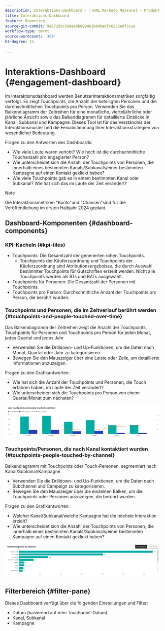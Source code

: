 ```yaml
---
description: Interaktions-Dashboard - [!DNL Marketo Measure] - Produkt
title: Interaktions-Dashboard
feature: Reporting
source-git-commit: 9e672d0c568ee0b889461bb8ba6fc6333edf31ce
workflow-type: tm+mt
source-wordcount: '369'
ht-degree: 1%

---
```


# Interaktions-Dashboard {#engagement-dashboard}

Im Interaktionsdashboard werden Benutzerinteraktionsmetriken sorgfältig verfolgt. Es zeigt Touchpoints, die Anzahl der beteiligten Personen und die durchschnittlichen Touchpoints pro Person. Verwenden Sie das Balkendiagramm der Zeitreihen für eine monatliche, vierteljährliche oder jährliche Ansicht sowie das Balkendiagramm für detaillierte Einblicke in Kanal, Subkanal und Kampagne. Dieses Tool ist für das Verständnis der Interaktionsmuster und die Feinabstimmung Ihrer Interaktionsstrategien von wesentlicher Bedeutung.

Fragen zu den Antworten des Dashboards:

* Wie viele Leute waren verlobt? Wie hoch ist die durchschnittliche Touchanzahl pro engagierter Person?
* Wie unterscheidet sich die Anzahl der Touchpoints von Personen, die innerhalb eines bestimmten Kanals/Subkanals/einer bestimmten Kampagne auf einen Kontakt geklickt haben?
* Wie viele Touchpoints gab es in einem bestimmten Kanal oder Subkanal? Wie hat sich das im Laufe der Zeit verändert?

>[!NOTE]
>
>Die Interaktionsmetriken &quot;Konto&quot;und &quot;Chancen&quot;sind für die Veröffentlichung im ersten Halbjahr 2024 geplant.

## Dashboard-Komponenten {#dashboard-components}

### KPI-Kacheln {#kpi-tiles}

* Touchpoints: Die Gesamtzahl der generierten rohen Touchpoints.
   * Touchpoints der Käuferzuordnung und Touchpoints der Käuferzuordnung sind Attributionsergebnisse, die durch Auswahl bestimmter Touchpoints für Gutschriften erstellt werden. Nicht alle Touchpoints werden als BTs und BATs ausgewählt.
* Touchpoints für Personen: Die Gesamtzahl der Personen mit Touchpoints.
* Touchpoints pro Person: Durchschnittliche Anzahl der Touchpoints pro Person, die berührt wurden.

### Touchpoints und Personen, die im Zeitverlauf berührt werden {#touchpoints-and-people-touched-over-time}

Das Balkendiagramm der Zeitreihen zeigt die Anzahl der Touchpoints, Touchpoints für Personen und Touchpoints pro Person für jeden Monat, jedes Quartal und jedes Jahr.

* Verwenden Sie die Drilldown- und Up-Funktionen, um die Daten nach Monat, Quartal oder Jahr zu kategorisieren.
* Bewegen Sie den Mauszeiger über eine Leiste oder Zeile, um detaillierte Informationen anzuzeigen.

Fragen zu den Grafikantworten:

* Wie hat sich die Anzahl der Touchpoints und Personen, die Touch erfahren haben, im Laufe der Zeit verändert?
* Wie unterscheiden sich die Touchpoints pro Person von einem Quartal/Monat zum nächsten?

![](assets/engagement-dashboard-1.png)

### Touchpoints/Personen, die nach Kanal kontaktiert wurden {#touchpoints-people-touched-by-channel}

Balkendiagramm mit Touchpoints oder Touch-Personen, segmentiert nach Kanal/Subkanal/Kampagne.

* Verwenden Sie die Drilldown- und Up-Funktionen, um die Daten nach Subchannel und Campaign zu kategorisieren.
* Bewegen Sie den Mauszeiger über die einzelnen Balken, um die Touchpoints oder Personen anzuzeigen, die berührt wurden.

Fragen zu den Grafikantworten:

* Welcher Kanal/Subkanal/welche Kampagne hat die höchste Interaktion erzielt?
* Wie unterscheidet sich die Anzahl der Touchpoints von Personen, die innerhalb eines bestimmten Kanals/Subkanals/einer bestimmten Kampagne auf einen Kontakt geklickt haben?

![](assets/engagement-dashboard-2.png)

## Filterbereich {#filter-pane}

Dieses Dashboard verfügt über die folgenden Einstellungen und Filter:

* Datum (basierend auf dem Touchpoint-Datum)
* Kanal, Subkanal
* Kampagne
